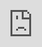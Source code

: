 ```yaml
---
title: Introduction
post_status: publish
featured_image: /_images/_anita-posch-500-2.jpg
---
```


## Welcome 

Hello and welcome to my online course program introducing you to Bitcoin with a focus self-custody and privacy.

<iframe src="https://player.vimeo.com/video/843679350?h=f8880ac7f5&amp;badge=0&amp;autopause=0&amp;player_id=0&amp;app_id=58479" frameborder="0" allow="autoplay; fullscreen; picture-in-picture" allowfullscreen style="position:absolute;top:0;left:0;width:100%;height:100%;" title="Seed Backup Conclusion"></iframe><script src="https://player.vimeo.com/api/player.js"></script>

The online course has 3 modules and 10 lessons and after that you can opt-in to do more specific courses like how to setup and use a hardware wallet. I'm offering a course on a Trezor One and the BitBox02. Or how to acquire bitcoin without KYC on Bisq or with Robosats.

First a big DISCLAIMER ALERT:

The contents of this online course and my educational material do not constitute financial, tax or legal advice, but are for informational purposes only. The information is intended to inform a set of best practices. It may not address risks specific to your situation, and if it does not, you should modify appropriately. 

While this information may inform best practices, there is no guarantee that following this advice will sufficiently ensure the security of your digital assets. In addition, this information is only a window on best practices at a specific moment in time. Be aware that the Bitcoin & blockchain ecosystems may have evolved and the risk assessments of specific products may have changed since the publication of this course. 

In other words: be cautious, be careful, and be aware of the current Bitcoin landscape before you use this information.

And now let's start with the first module and go into the discovery of Bitcoin.



